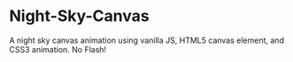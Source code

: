 # Night-Sky-Canvas
A night sky canvas animation using vanilla JS, HTML5 canvas element, and CSS3 animation. No Flash!
